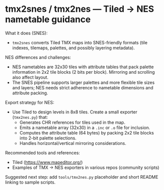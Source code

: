 # tmx2snes / tmx2nes — Tiled → NES nametable guidance

What it does (SNES):
- `tmx2snes` converts Tiled TMX maps into SNES-friendly formats (tile indexes, tilemaps, palettes, and possibly layering metadata).

NES differences and challenges:
- NES nametables are 32x30 tiles with attribute tables that pack palette information in 2x2 tile blocks (2 bits per block). Mirroring and scrolling also affect layout.
- The SNES pipeline supports larger palettes and more flexible tile sizes and layers; NES needs strict adherence to nametable dimensions and attribute packing.

Export strategy for NES:
- Use Tiled to design levels in 8x8 tiles. Create a small exporter (`tmx2nes.py`) that:
  - Generates CHR references for tiles used in the map.
  - Emits a nametable array (32x30) in a `.inc` or `.o` file for inclusion.
  - Computes the attribute table (64 bytes) by packing 2x2 tile blocks into 2-bit palette selections.
  - Handles horizontal/vertical mirroring considerations.

Recommended tools and references:
- Tiled (https://www.mapeditor.org/)
- Examples of TMX → NES exporters in various repos (community scripts)

Suggested next step: add `tools/tmx2nes.py` placeholder and short README linking to sample scripts.
